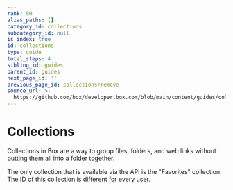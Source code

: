 ```yaml
---
rank: 90
alias_paths: []
category_id: collections
subcategory_id: null
is_index: true
id: collections
type: guide
total_steps: 4
sibling_id: guides
parent_id: guides
next_page_id: ''
previous_page_id: collections/remove
source_url: >-
  https://github.com/box/developer.box.com/blob/main/content/guides/collections/index.md
---
```

# Collections

Collections in Box are a way to group files, folders, and web links without
putting them all into a folder together.

<Message warning>

The only collection that is available via the API is the "Favorites"
collection. The ID of this collection is [different for every
user](g://collections/list).

</Message>